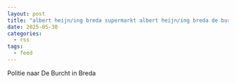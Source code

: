 ```yaml
---
layout: post
title: "albert heijn/ing breda supermarkt albert heijn/ing breda de burcht breda"
date: 2025-05-30
categories: 
  - rss
tags: 
  - feed
---
```


Politie naar De Burcht in Breda
